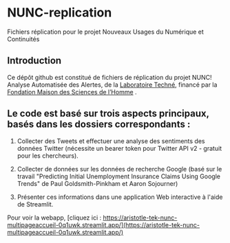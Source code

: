 # NUNC-replication
Fichiers réplication pour le projet Nouveaux Usages du Numérique et Continuités


## Introduction

Ce dépôt github est constitué de fichiers de réplication du projet NUNC! Analyse Automatisée des Alertes, de la [Laboratoire Techné](https://techne.labo.univ-poitiers.fr/nunc/), financé par la [Fondation Maison des Sciences de l’Homme](https://www.fmsh.fr/fr/projets-soutenus/nouveaux-usages-du-numerique-et-continuites-analyse-automatisee-des-alertes)
.

## Le code est basé sur trois aspects principaux, basés dans les dossiers correspondants :

1. Collecter des Tweets et effectuer une analyse des sentiments des données Twitter (nécessite un bearer token pour Twitter API v2 - gratuit pour les chercheurs).

2. Collecter de données sur les données de recherche Google (basé sur le travail "Predicting Initial Unemployment Insurance Claims Using Google Trends" de Paul Goldsmith-Pinkham et Aaron Sojourner)

3. Présenter ces informations dans une application Web interactive à l'aide de Streamlit.

Pour voir la webapp, [cliquez ici : https://aristotle-tek-nunc-multipageaccueil-0q1uwk.streamlit.app/](https://aristotle-tek-nunc-multipageaccueil-0q1uwk.streamlit.app/)





